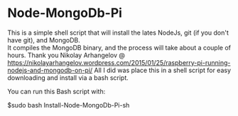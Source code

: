 # Node-MongoDb-Pi
This is a simple shell script that will install the lates NodeJs, git (if you don't have git), and MongoDB.  
It compiles the MongoDB binary, and the process will take about a couple of hours.
Thank you Nikolay Arhangelov @ https://nikolayarhangelov.wordpress.com/2015/01/25/raspberry-pi-running-nodejs-and-mongodb-on-pi/
 All I did was place this in a shell script for easy downloading and install via a bash script.<p>
 You can run this Bash script with: <p>
 $sudo bash Install-Node-MongoDb-Pi-sh
 <p>
 
